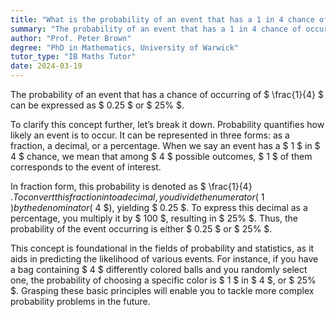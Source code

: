 ```yaml
---
title: "What is the probability of an event that has a 1 in 4 chance of occurring?"
summary: "The probability of an event that has a 1 in 4 chance of occurring is 0.25 or 25%."
author: "Prof. Peter Brown"
degree: "PhD in Mathematics, University of Warwick"
tutor_type: "IB Maths Tutor"
date: 2024-03-19
---
```


The probability of an event that has a chance of occurring of $ \frac{1}{4} $ can be expressed as $ 0.25 $ or $ 25\% $.

To clarify this concept further, let’s break it down. Probability quantifies how likely an event is to occur. It can be represented in three forms: as a fraction, a decimal, or a percentage. When we say an event has a $ 1 $ in $ 4 $ chance, we mean that among $ 4 $ possible outcomes, $ 1 $ of them corresponds to the event of interest.

In fraction form, this probability is denoted as $ \frac{1}{4} $. To convert this fraction into a decimal, you divide the numerator ($ 1 $) by the denominator ($ 4 $), yielding $ 0.25 $. To express this decimal as a percentage, you multiply it by $ 100 $, resulting in $ 25\% $. Thus, the probability of the event occurring is either $ 0.25 $ or $ 25\% $.

This concept is foundational in the fields of probability and statistics, as it aids in predicting the likelihood of various events. For instance, if you have a bag containing $ 4 $ differently colored balls and you randomly select one, the probability of choosing a specific color is $ 1 $ in $ 4 $, or $ 25\% $. Grasping these basic principles will enable you to tackle more complex probability problems in the future.
    